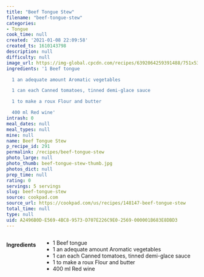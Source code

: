 ```yaml
---
title: "Beef Tongue Stew"
filename: "beef-tongue-stew"
categories:
- Tongue
cook_time: null
created: '2021-01-08 22:09:58'
created_ts: 1610143798
description: null
difficulty: null
image_url: https://img-global.cpcdn.com/recipes/6392064259391488/751x532cq70/beef-tongue-stew-recipe-main-photo.jpg
ingredients: '1 Beef tongue

  1 an adequate amount Aromatic vegetables

  1 can each Canned tomatoes, tinned demi-glace sauce

  1 to make a roux Flour and butter

  400 ml Red wine'
intrash: 0
meal_dates: null
meal_types: null
mine: null
name: Beef Tongue Stew
p_recipe_id: 291
permalink: /recipes/beef-tongue-stew
photo_large: null
photo_thumb: beef-tongue-stew-thumb.jpg
photos_dict: null
prep_time: null
rating: 0
servings: 5 servings
slug: beef-tongue-stew
source: cookpad.com
source_url: https://cookpad.com/us/recipes/148147-beef-tongue-stew
total_time: null
type: null
uid: A2496B0D-E569-4BC8-9573-D707E226C9E0-2569-000001B683E8DBD3
---
```

<div class="large-8 medium-7 columns" id="writeup">	</div><!-- #writeup -->
</div><!-- #row-one -->
<div class="row" id="row-two">	<div class="medium-4 small-5 columns" id="ingredients"><h4>Ingredients</h4><div class="box box-ingredients content"><ul>
<li>1 Beef tongue</li>
<li>1 an adequate amount Aromatic vegetables</li>
<li>1 can each Canned tomatoes, tinned demi-glace sauce</li>
<li>1 to make a roux Flour and butter</li>
<li>400 ml Red wine</li>
</ul>
</div>	</div>	<div class="medium-6 small-7 columns" id="directions">	</div>